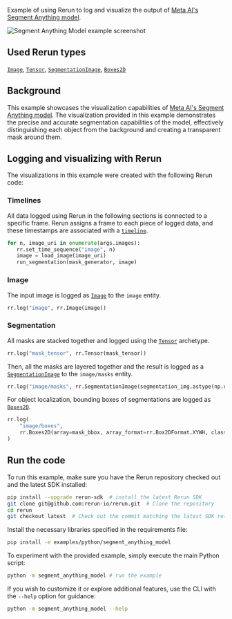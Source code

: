 <!--[metadata]
title = "Segment anything model"
tags = ["2D", "SAM", "Segmentation"]
thumbnail = "https://static.rerun.io/segment-anything-model/36438df27a287e5eff3a673e2464af071e665fdf/480w.png"
thumbnail_dimensions = [480, 480]
# channel = "release" # TODO(#6901)
-->

Example of using Rerun to log and visualize the output of [Meta AI's Segment Anything model](https://segment-anything.com/).

<picture data-inline-viewer="examples/segment_anything_model">
  <source media="(max-width: 480px)" srcset="https://static.rerun.io/segment_anything_model/6aa2651907efbcf81be55b343caa76b9de5f2138/480w.png">
  <source media="(max-width: 768px)" srcset="https://static.rerun.io/segment_anything_model/6aa2651907efbcf81be55b343caa76b9de5f2138/768w.png">
  <source media="(max-width: 1024px)" srcset="https://static.rerun.io/segment_anything_model/6aa2651907efbcf81be55b343caa76b9de5f2138/1024w.png">
  <source media="(max-width: 1200px)" srcset="https://static.rerun.io/segment_anything_model/6aa2651907efbcf81be55b343caa76b9de5f2138/1200w.png">
  <img src="https://static.rerun.io/segment_anything_model/6aa2651907efbcf81be55b343caa76b9de5f2138/full.png" alt="Segment Anything Model example screenshot">
</picture>

## Used Rerun types
[`Image`](https://www.rerun.io/docs/reference/types/archetypes/image), [`Tensor`](https://www.rerun.io/docs/reference/types/archetypes/tensor), [`SegmentationImage`](https://www.rerun.io/docs/reference/types/archetypes/segmentation_image), [`Boxes2D`](https://www.rerun.io/docs/reference/types/archetypes/boxes2d)

## Background
This example showcases the visualization capabilities of [Meta AI's Segment Anything model](https://segment-anything.com/).
The visualization provided in this example demonstrates the precise and accurate segmentation capabilities of the model, effectively distinguishing each object from the background and creating a transparent mask around them.

## Logging and visualizing with Rerun

The visualizations in this example were created with the following Rerun code:

### Timelines

All data logged using Rerun in the following sections is connected to a specific frame.
Rerun assigns a frame to each piece of logged data, and these timestamps are associated with a [`timeline`](https://www.rerun.io/docs/concepts/timelines).

 ```python
for n, image_uri in enumerate(args.images):
    rr.set_time_sequence("image", n)
    image = load_image(image_uri)
    run_segmentation(mask_generator, image)
 ```

### Image
The input image is logged as [`Image`](https://www.rerun.io/docs/reference/types/archetypes/image) to the `image` entity.
```python
rr.log("image", rr.Image(image))
```
### Segmentation
All masks are stacked together and logged using the [`Tensor`](https://www.rerun.io/docs/reference/types/archetypes/tensor) archetype.
```python
rr.log("mask_tensor", rr.Tensor(mask_tensor))
```
Then, all the masks are layered together and the result is logged as a [`SegmentationImage`](https://www.rerun.io/docs/reference/types/archetypes/segmentation_image) to the `image/masks` entity.
```python
rr.log("image/masks", rr.SegmentationImage(segmentation_img.astype(np.uint8)))
```
For object localization, bounding boxes of segmentations are logged as [`Boxes2D`](https://www.rerun.io/docs/reference/types/archetypes/boxes2d).
```python
rr.log(
    "image/boxes",
    rr.Boxes2D(array=mask_bbox, array_format=rr.Box2DFormat.XYWH, class_ids=[id for id, _ in masks_with_ids]),
)
```

## Run the code
To run this example, make sure you have the Rerun repository checked out and the latest SDK installed:
```bash
pip install --upgrade rerun-sdk  # install the latest Rerun SDK
git clone git@github.com:rerun-io/rerun.git  # Clone the repository
cd rerun
git checkout latest  # Check out the commit matching the latest SDK release
```
Install the necessary libraries specified in the requirements file:
```bash
pip install -e examples/python/segment_anything_model
```
To experiment with the provided example, simply execute the main Python script:
```bash
python -m segment_anything_model # run the example
```
If you wish to customize it or explore additional features, use the CLI with the `--help` option for guidance:
```bash
python -m segment_anything_model --help
```
